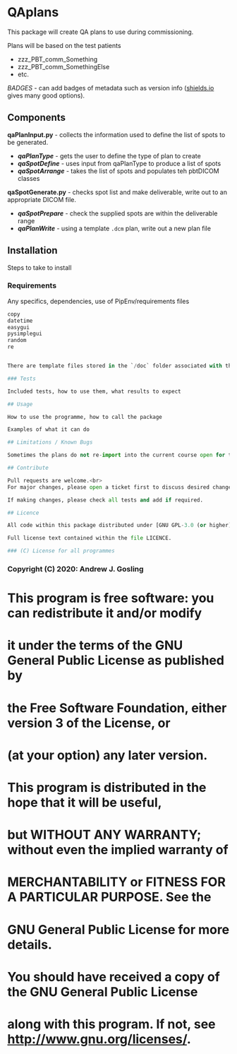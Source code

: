# QAplans

This package will create QA plans to use during commissioning.

Plans will be based on the test patients

- zzz_PBT_comm_Something
- zzz_PBT_comm_SomethingElse
- etc.

_BADGES_ - can add badges of metadata such as version info ([shields.io](https://shields.io/) gives many good options).

## Components

**qaPlanInput.py** - collects the information used to define the list of spots to be generated.

- **_qaPlanType_** - gets the user to define the type of plan to create
- **_qaSpotDefine_** - uses input from qaPlanType to produce a list of spots
- **_qaSpotArrange_** - takes the list of spots and populates teh pbtDICOM classes

**qaSpotGenerate.py** - checks spot list and make deliverable, write out to an appropriate DICOM file.

- **_qaSpotPrepare_** - check the supplied spots are within the deliverable range
- **_qaPlanWrite_** - using a template `.dcm` plan, write out a new plan file

## Installation

Steps to take to install

### Requirements

Any specifics, dependencies, use of PipEnv/requirements files

```python
copy
datetime
easygui
pysimplegui
random
re


There are template files stored in the `/doc` folder associated with this repo that should connect the plans to an appropriate phantom. It may be advisable to export an example plan from the patient you wish to import to for best results.

### Tests

Included tests, how to use them, what results to expect

## Usage

How to use the programme, how to call the package

Examples of what it can do

## Limitations / Known Bugs

Sometimes the plans do not re-import into the current course open for the patient, this is under investigation.

## Contribute

Pull requests are welcome.<br>
For major changes, please open a ticket first to discuss desired changes: [[repo-name]/issues](http://github.com/UCLHp/QAplans/issues)

If making changes, please check all tests and add if required.

## Licence

All code within this package distributed under [GNU GPL-3.0 (or higher)](https://opensource.org/licenses/GPL-3.0).

Full license text contained within the file LICENCE.

### (C) License for all programmes
```

### Copyright (C) 2020: Andrew J. Gosling

# This program is free software: you can redistribute it and/or modify

# it under the terms of the GNU General Public License as published by

# the Free Software Foundation, either version 3 of the License, or

# (at your option) any later version.

# This program is distributed in the hope that it will be useful,

# but WITHOUT ANY WARRANTY; without even the implied warranty of

# MERCHANTABILITY or FITNESS FOR A PARTICULAR PURPOSE. See the

# GNU General Public License for more details.

# You should have received a copy of the GNU General Public License

# along with this program. If not, see <http://www.gnu.org/licenses/>.

```
